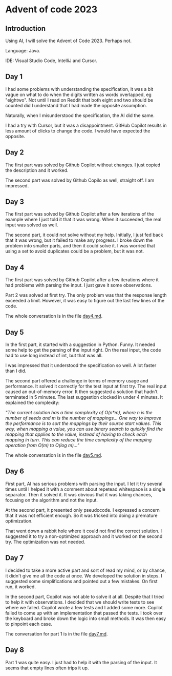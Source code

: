 # Advent of code 2023

## Introduction

Using AI, I will solve the Advent of Code 2023. Perhaps not.

Language: Java.

IDE: Visual Studio Code, IntelliJ and Cursor.

## Day 1

I had some problems with understanding the specification, it was a bit vague on what to do when the digits written as words overlapped, eg "eightwo". Not until I read on Reddit that both eight and two should be counted did I understand that I had made the opposite assumption.

Naturally, when I misunderstood the specification, the AI did the same.

I had a try with Cursor, but it was a disappointment. GitHub Copilot results in less amount of clicks to change the code. I would have expected the opposite.

## Day 2

The first part was solved by Github Copilot without changes. I just copied the description and it worked.

The second part was solved by Github Copilo as well, straight off. I am impressed.

## Day 3

The first part was solved by Github Copilot after a few iterations of the example where I just told it that it was wrong. When it succeeded, the real input was solved as well.

The second part, it could not solve without my help. Initially, I just fed back that it was wrong, but it failed to 
make any progress. I broke down the problem into smaller parts, and then it could solve it. I was worried that using
a set to avoid duplicates could be a problem, but it was not.

## Day 4

The first part was solved by Github Copilot after a few iterations where it had problems with parsing the input. I just gave it some observations.

Part 2 was solved at first try. The only problem was that the response length exceeded a limit. However, it was easy to figure out the last few lines of the code.

The whole conversation is in the file [day4.md](prompts/day4.md).

## Day 5

In the first part, it started with a suggestion in Python. Funny. It needed some help to get the parsing of the input right. On the real input, the code had to use long instead of int, but that was all.

I was impressed that it understood the specification so well. A lot faster than I did.

The second part offered a challenge in terms of memory usage and performance. It solved it correctly for the test input at first try. The real input caused an out-of-memory error. It then suggested a solution that hadn't terminated in 5 minutes. The last suggestion clocked in under 4 minutes. It explained the complexity: 

_"The current solution has a time complexity of O(n*m), where n is the number of seeds and m is the number of mappings... One way to improve the performance is to sort the mappings by their source start values. This way, when mapping a value, you can use binary search to quickly find the mapping that applies to the value, instead of having to check each mapping in turn. This can reduce the time complexity of the mapping operation from O(m) to O(log m)..."_

The whole conversation is in the file [day5.md](prompts/day5.md).

## Day 6

First part, AI has serious problems with parsing the input. I let it try several times until I helped it with a comment about repetead whitespace is a single separator. Then it solved it. It was obvious that it was taking chances, focusing on the algorithm and not the input.

At the second part, it presented only pseudocode. I expressed a concern that it was not efficient enough. So it was tricked into doing a premature optimization. 

That went down a rabbit hole where it could not find the correct solution. I suggested it to try a non-optimized approach and it worked on the second try. The optimization was not needed.

## Day 7

I decided to take a more active part and sort of read my mind, or by chance, it didn't give me all the code at once. We developed the solution in steps. I suggested some simplifications and pointed out a few mistakes. On first run, it worked.

In the second part, Copilot was not able to solve it at all. Despite that I tried to help it with observations. I decided that we should write tests to see where we failed. Copilot wrote a few tests and I added some more. Copilot failed to come up with an implementation that passed the tests. I took over the keyboard and broke down the logic into small methods. It was then easy to pinpoint each case.

The conversation for part 1 is in the file [day7.md](prompts/day7.md).

## Day 8

Part 1 was quite easy. I just had to help it with the parsing of the input. It seems that empty lines often trips it up.

